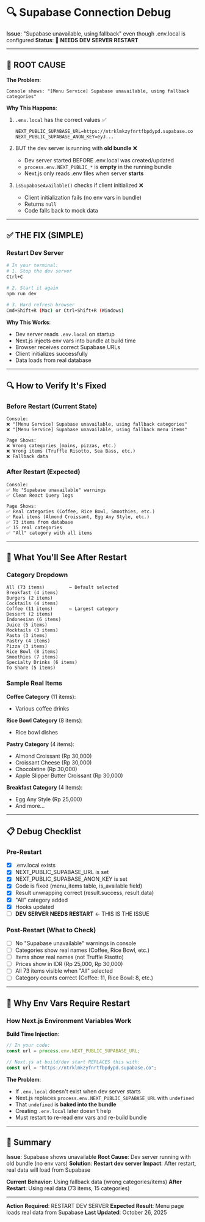 # 🔍 Supabase Connection Debug

**Issue**: "Supabase unavailable, using fallback" even though .env.local is configured
**Status**: 🔴 **NEEDS DEV SERVER RESTART**

---

## 🚨 ROOT CAUSE

**The Problem**:
```
Console shows: "[Menu Service] Supabase unavailable, using fallback categories"
```

**Why This Happens**:

1. `.env.local` has the correct values ✅
   ```
   NEXT_PUBLIC_SUPABASE_URL=https://ntrklmkzyfnrtfbpdypd.supabase.co
   NEXT_PUBLIC_SUPABASE_ANON_KEY=eyJ...
   ```

2. BUT the dev server is running with **old bundle** ❌
   - Dev server started BEFORE .env.local was created/updated
   - `process.env.NEXT_PUBLIC_*` is **empty** in the running bundle
   - Next.js only reads .env files when server **starts**

3. `isSupabaseAvailable()` checks if client initialized ❌
   - Client initialization fails (no env vars in bundle)
   - Returns `null`
   - Code falls back to mock data

---

## ✅ THE FIX (SIMPLE)

### Restart Dev Server

```bash
# In your terminal:
# 1. Stop the dev server
Ctrl+C

# 2. Start it again
npm run dev

# 3. Hard refresh browser
Cmd+Shift+R (Mac) or Ctrl+Shift+R (Windows)
```

**Why This Works**:
- Dev server reads `.env.local` on startup
- Next.js injects env vars into bundle at build time
- Browser receives correct Supabase URLs
- Client initializes successfully
- Data loads from real database

---

## 🔍 How to Verify It's Fixed

### Before Restart (Current State)
```
Console:
❌ "[Menu Service] Supabase unavailable, using fallback categories"
❌ "[Menu Service] Supabase unavailable, using fallback menu items"

Page Shows:
❌ Wrong categories (mains, pizzas, etc.)
❌ Wrong items (Truffle Risotto, Sea Bass, etc.)
❌ Fallback data
```

### After Restart (Expected)
```
Console:
✅ No "Supabase unavailable" warnings
✅ Clean React Query logs

Page Shows:
✅ Real categories (Coffee, Rice Bowl, Smoothies, etc.)
✅ Real items (Almond Croissant, Egg Any Style, etc.)
✅ 73 items from database
✅ 15 real categories
✅ "All" category with all items
```

---

## 🎯 What You'll See After Restart

### Category Dropdown
```
All (73 items)         ← Default selected
Breakfast (4 items)
Burgers (2 items)
Cocktails (4 items)
Coffee (11 items)      ← Largest category
Dessert (2 items)
Indonesian (6 items)
Juice (5 items)
Mocktails (3 items)
Pasta (3 items)
Pastry (4 items)
Pizza (3 items)
Rice Bowl (8 items)
Smoothies (7 items)
Specialty Drinks (6 items)
To Share (5 items)
```

### Sample Real Items

**Coffee Category** (11 items):
- Various coffee drinks

**Rice Bowl Category** (8 items):
- Rice bowl dishes

**Pastry Category** (4 items):
- Almond Croissant (Rp 30,000)
- Croissant Cheese (Rp 30,000)
- Chocolatine (Rp 30,000)
- Apple Slipper Butter Croissant (Rp 30,000)

**Breakfast Category** (4 items):
- Egg Any Style (Rp 25,000)
- And more...

---

## 📋 Debug Checklist

### Pre-Restart
- [x] .env.local exists
- [x] NEXT_PUBLIC_SUPABASE_URL is set
- [x] NEXT_PUBLIC_SUPABASE_ANON_KEY is set
- [x] Code is fixed (menu_items table, is_available field)
- [x] Result<T> unwrapping correct (result.success, result.data)
- [x] "All" category added
- [x] Hooks updated
- [ ] **DEV SERVER NEEDS RESTART** ← THIS IS THE ISSUE

### Post-Restart (What to Check)
- [ ] No "Supabase unavailable" warnings in console
- [ ] Categories show real names (Coffee, Rice Bowl, etc.)
- [ ] Items show real names (not Truffle Risotto)
- [ ] Prices show in IDR (Rp 25,000, Rp 30,000)
- [ ] All 73 items visible when "All" selected
- [ ] Category counts correct (Coffee: 11, Rice Bowl: 8, etc.)

---

## 🔧 Why Env Vars Require Restart

### How Next.js Environment Variables Work

**Build Time Injection**:
```typescript
// In your code:
const url = process.env.NEXT_PUBLIC_SUPABASE_URL;

// Next.js at build/dev start REPLACES this with:
const url = "https://ntrklmkzyfnrtfbpdypd.supabase.co";
```

**The Problem**:
- If `.env.local` doesn't exist when dev server starts
- Next.js replaces `process.env.NEXT_PUBLIC_SUPABASE_URL` with `undefined`
- That `undefined` is **baked into the bundle**
- Creating `.env.local` later doesn't help
- Must restart to re-read env vars and re-build bundle

---

## 🎯 Summary

**Issue**: Supabase shows unavailable
**Root Cause**: Dev server running with old bundle (no env vars)
**Solution**: **Restart dev server**
**Impact**: After restart, real data will load from Supabase

**Current Behavior**: Using fallback data (wrong categories/items)
**After Restart**: Using real data (73 items, 15 categories)

---

**Action Required**: RESTART DEV SERVER
**Expected Result**: Menu page loads real data from Supabase
**Last Updated**: October 26, 2025
